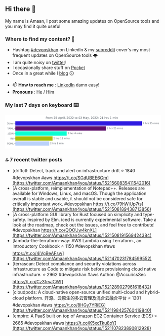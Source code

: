 <!--- [![Hits](https://hits.seeyoufarm.com/api/count/incr/badge.svg?url=https%3A%2F%2Fgithub.com%2Fakhan4u%2Fhit-counter&count_bg=%2379C83D&title_bg=%23555555&icon=&icon_color=%23E7E7E7&title=visits&edge_flat=false)](https://hits.seeyoufarm.com) --->

## Hi there 👋

My name is Amaan, I post some amazing updates on OpenSource tools and you may find it quite useful

### Where to find my content? 🤔

* Hashtag [#devopskhan](https://www.linkedin.com/feed/hashtag/devopskhan/) on LinkedIn & my [subreddit](https://www.reddit.com/r/devopskhan/) cover's my most frequent updates on OpenSource tools 🌩️
* I am quite noisy on [twitter](https://twitter.com/Amaankhan4you)!
* I occasionally share stuff on [Pocket](https://getpocket.com/@ej6g8d1dp2829A16a9Tf5d4T6bAMp3d8791rejDe86yem3bm4e14ex4fT4dluk29)
* Once in a great while I [blog](https://linuxparrot.com/) ⏲️


- 📫 **How to reach me** : [LinkedIn](https://www.linkedin.com/in/amaan-khan-linux-ninja) damn easy!
- **Pronouns** : He / Him

### My last 7 days on keyboard ⌨️

<img src="https://github.com/akhan4u/akhan4u/blob/main/images/stat.svg" alt="Amaan's Wakatime Activity!"/>

### 🔝 7 recent twitter posts
<!-- DEVDOJO:START -->
- [driftctl: Detect, track and alert on infrastructure drift
⭐️ 1840
#devopskhan #aws
https://t.co/SGdUBEE6Gm](https://twitter.com/Amaankhan4you/status/1521560835411542016)
- [A cross-platform, reimplementation of Notepad++. Releases are available for Windows, Linux, and macOS. Though the application overall is stable and usable, it should not be considered safe for critically important work. #devopskhan https://t.co/79hWiUp7ts](https://twitter.com/Amaankhan4you/status/1521508189438713856)
- [A cross-platform GUI library for Rust focused on simplicity and type-safety. Inspired by Elm. iced is currently experimental software. Take a look at the roadmap, check out the issues, and feel free to contribute! #devopskhan https://t.co/QOOUw4knXL](https://twitter.com/Amaankhan4you/status/1521508191569424384)
- [lambda-the-terraform-way: AWS Lambda using Terraform., an Introductory Cookbook
⭐️ 1150
#devopskhan #aws
https://t.co/4iVgBeAFsw](https://twitter.com/Amaankhan4you/status/1521470231784599552)
- [terrascan: Detect compliance and security violations across Infrastructure as Code to mitigate risk before provisioning cloud native infrastructure.
⭐️ 2962
#devopskhan #aws
Author: @AccuricsSec
https://t.co/Cz3frvJCWf](https://twitter.com/Amaankhan4you/status/1521289027961618432)
- [cloudpods: A cloud-native open-source unified multi-cloud and hybrid-cloud platform. 开源、云原生的多云管理及混合云融合平台
⭐️ 1201
#devopskhan #aws
https://t.co/8HGy7YRiEG](https://twitter.com/Amaankhan4you/status/1521198425760419840)
- [empire: A PaaS built on top of Amazon EC2 Container Service &lpar;ECS&rpar;
⭐️ 2665
#devopskhan #aws
https://t.co/K5xcTku8oY](https://twitter.com/Amaankhan4you/status/1521107823890812928)
<!-- DEVDOJO:END -->

<!-- ![Amaan's GitHub stats](https://github-readme-stats.vercel.app/api?username=akhan4u&count_private=true&show_icons=true&hide=contribs) -->
